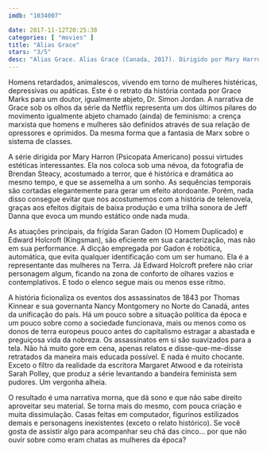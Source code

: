 ```yaml
---
imdb: "1034007"

date: 2017-11-12T20:25:38
categories: [ "movies" ]
title: "Alias Grace"
stars: "3/5"
desc: "Alias Grace. Alias Grace (Canada, 2017). Dirigido por Mary Harron. Escrito por Margaret Atwood, Sarah Polley. Com Sarah Gadon (Grace Marks), Edward Holcroft (Dr. Simon Jordan), Rebecca Liddiard (Mary Whitney), Zachary Levi (Jeremiah Pontelli), Kerr Logan (James McDermott), David Cronenberg (Reverend Verringer / ...), Paul Gross (Thomas Kinnear), Anna Paquin (Nancy Montgomery), Sarah Manninen (Mrs. Humphrey)."
---
```

Homens retardados, animalescos, vivendo em torno de mulheres histéricas, depressivas ou apáticas. Este é o retrato da história contada por Grace Marks para um doutor, igualmente abjeto, Dr. Simon Jordan. A narrativa de Grace sob os olhos da série da Netflix representa um dos últimos pilares do movimento igualmente abjeto chamado (ainda) de feminismo: a crença marxista que homens e mulheres são definidos através de sua relação de opressores e oprimidos. Da mesma forma que a fantasia de Marx sobre o sistema de classes.

A série dirigida por Mary Harron (Psicopata Americano) possui virtudes estéticas interessantes. Ela nos coloca sob uma névoa, da fotografia de Brendan Steacy, acostumado a terror, que é histórica e dramática ao mesmo tempo, e que se assemelha a um sonho. As sequências temporais são cortadas elegantemente para gerar um efeito atordoante. Porém, nada disso consegue evitar que nos acostumemos com a história de telenovela, graças aos efeitos digitais de baixa produção e uma trilha sonora de Jeff Danna que evoca um mundo estático onde nada muda.

As atuações principais, da frígida Saran Gadon (O Homem Duplicado) e Edward Holcroft (Kingsman), são eficiente em sua caracterização, mas não em sua performance. A dicção empregada por Gadon é robótica, automática, que evita qualquer identificação com um ser humano. Ela é a representante das mulheres na Terra. Já Edward Holcroft prefere não criar personagem algum, ficando na zona de conforto de olhares vazios e contemplativos. E todo o elenco segue mais ou menos esse ritmo.

A história ficionaliza os eventos dos assassinatos de 1843 por Thomas Kinnear e sua governanta Nancy Montgomery no Norte do Canadá, antes da unificação do país. Há um pouco sobre a situação política da época e um pouco sobre como a sociedade funcionava, mais ou menos como os donos de terra europeus pouco antes do capitalismo estragar a abastada e preguiçosa vida da nobreza. Os assassinatos em si são suavizados para a tela. Não há muito gore em cena, apenas relatos e disse-que-me-disse retratados da maneira mais educada possível. E nada é muito chocante. Exceto o filtro da realidade da escritora Margaret Atwood e da roteirista Sarah Polley, que produz a série levantando a bandeira feminista sem pudores. Um vergonha alheia.

O resultado é uma narrativa morna, que dá sono e que não sabe direito aproveitar seu material. Se torna mais do mesmo, com pouca criação e muita dissimulação. Casas feitas em computador, figurinos estilizados demais e personagens inexistentes (exceto o relato histórico). Se você gosta de assistir algo para acompanhar seu chá das cinco... por que não ouvir sobre como eram chatas as mulheres da época?

